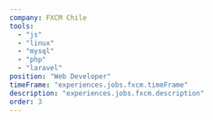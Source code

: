 ```yaml
---
company: FXCM Chile
tools:
  - "js"
  - "linux"
  - "mysql"
  - "php"
  - "laravel"
position: "Web Developer"
timeFrame: "experiences.jobs.fxcm.timeFrame"
description: "experiences.jobs.fxcm.description"
order: 3
---
```

